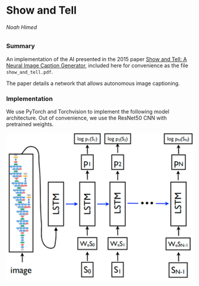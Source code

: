 # Show and Tell
###### Noah Himed

### Summary

An implementation of the AI presented in the 2015 paper 
[Show and Tell: A Neural Image Caption Generator](https://arxiv.org/abs/1411.4555v2),
included here for convenience as the file `show_and_tell.pdf`.

The paper details a network that allows autonomous image captioning.

### Implementation

We use PyTorch and Torchvision to implement the following model architecture.
Out of convenience, we use the ResNet50 CNN with pretrained weights.

![UNABLE TO FIND MODEL DIAGRAM](figs/architecture.png "Model Architecture")